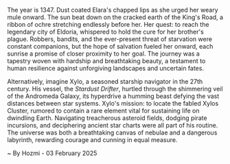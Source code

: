 
The year is 1347.  Dust coated Elara's chapped lips as she urged her weary mule onward. The sun beat down on the cracked earth of the King's Road, a ribbon of ochre stretching endlessly before her.  Her quest: to reach the legendary city of Eldoria, whispered to hold the cure for her brother's plague.  Robbers, bandits, and the ever-present threat of starvation were constant companions, but the hope of salvation fueled her onward, each sunrise a promise of closer proximity to her goal. The journey was a tapestry woven with hardship and breathtaking beauty, a testament to human resilience against unforgiving landscapes and uncertain fates.

Alternatively, imagine Xylo, a seasoned starship navigator in the 27th century.  His vessel, the *Stardust Drifter*, hurtled through the shimmering veil of the Andromeda Galaxy, its hyperdrive a humming beast defying the vast distances between star systems.  Xylo's mission: to locate the fabled Xylos Cluster, rumored to contain a rare element vital for sustaining life on dwindling Earth.  Navigating treacherous asteroid fields, dodging pirate incursions, and deciphering ancient star charts were all part of his routine. The universe was both a breathtaking canvas of nebulae and a dangerous labyrinth, rewarding courage and cunning in equal measure.

~ By Hozmi - 03 February 2025
